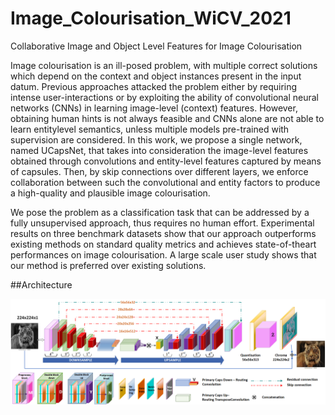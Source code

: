 # Image_Colourisation_WiCV_2021
Collaborative Image and Object Level Features for Image Colourisation

Image colourisation is an ill-posed problem, with multiple correct solutions which depend on the context and object instances present in the input datum. Previous approaches attacked the problem either by requiring intense user-interactions or by exploiting the ability of convolutional neural networks (CNNs) in learning image-level (context) features. However, obtaining human hints is not always feasible and CNNs alone are not able to learn entitylevel semantics, unless multiple models pre-trained with supervision are considered. In this work, we propose a single network, named UCapsNet, that takes into consideration the image-level features obtained through convolutions and entity-level features captured by means of capsules. Then, by skip connections over different layers, we enforce collaboration between such the convolutional and entity factors to produce a high-quality and plausible image colourisation.

We pose the problem as a classification task that can be addressed by a fully unsupervised approach, thus requires no human effort. Experimental results on three benchmark datasets show that our approach outperforms existing methods on standard quality metrics and achieves state-of-theart performances on image colourisation. A large scale user study shows that our method is preferred over existing solutions.

##Architecture

<img src="TUCaN_noLoss.png" width=800 align=center>

 
